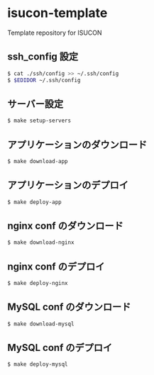 # isucon-template

Template repository for ISUCON

## ssh_config 設定

```sh
$ cat ./ssh/config >> ~/.ssh/config
$ $EDIDOR ~/.ssh/config
```

## サーバー設定

```sh
$ make setup-servers
```

## アプリケーションのダウンロード

```sh
$ make download-app
```

## アプリケーションのデプロイ

```sh
$ make deploy-app
```

## nginx conf のダウンロード

```sh
$ make download-nginx
```

## nginx conf のデプロイ

```sh
$ make deploy-nginx
```

## MySQL conf のダウンロード

```sh
$ make download-mysql
```

## MySQL conf のデプロイ

```sh
$ make deploy-mysql
```
